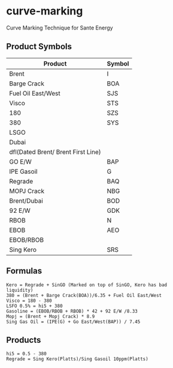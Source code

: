 # curve-marking

Curve Marking Technique for Sante Energy

## Product Symbols

| Product                            | Symbol |
| ---------------------------------- | ------ |
| Brent                              | I      |
| Barge Crack                        | BOA    |
| Fuel Oil East/West                 | SJS    |
| Visco                              | STS    |
| 180                                | SZS    |
| 380                                | SYS    |
| LSGO                               |        |
| Dubai                              |        |
| dfl(Dated Brent/ Brent First Line) |        |
| GO E/W                             | BAP    |
| IPE Gasoil                         | G      |
| Regrade                            | BAQ    |
| MOPJ Crack                         | NBG    |
| Brent/Dubai                        | BOD    |
| 92 E/W                             | GDK    |
| RBOB                               | N      |
| EBOB                               | AEO    |
| EBOB/RBOB                          |        |
| Sing Kero                          | SRS    |

## Formulas

```
Kero = Regrade + SinGO (Marked on top of SinGO, Kero has bad liquidity)
380 = (Brent + Barge Crack(BOA))/6.35 + Fuel Oil East/West
Visco = 180 - 380
LSFO 0.5% = hi5 + 380
Gasoline = (EBOB/RBOB + RBOB) * 42 + 92 E/W /8.33
Mopj = (Brent + Mopj Crack) * 8.9
Sing Gas Oil = (IPE(G) + Go East/West(BAP)) / 7.45
```

## Products

```
hi5 = 0.5 - 380
Regrade = Sing Kero(Platts)/Sing Gasoil 10ppm(Platts)
```
